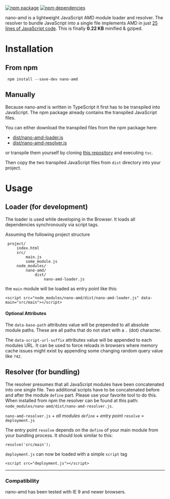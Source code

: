 [![npm package](https://img.shields.io/npm/v/nano-amd.svg?style=flat-square)](https://www.npmjs.org/package/nano-amd)
[![npm dependencies](https://img.shields.io/badge/dependencies-none-brightgreen.svg?style=flat-square)](https://github.com/gdelmas/nano-amd/blob/master/package.json)

nano-amd is a lightweight JavaScript AMD module loader and resolver. The resolver to bundle JavaScript into a single file implements AMD in just [25 lines of JavaScript code](https://unpkg.com/nano-amd/dist/nano-amd-resolver.js). This is finally **0.22 KB** minified & gziped.

# Installation
## From npm

     npm install --save-dev nano-amd
     
## Manually

Because nano-amd is written in TypeScript it first has to be transpiled into JavaScript. The npm package already contains the transpiled JavaScript files. 

You can either download the transpiled files from the npm package here:

- [dist/nano-amd-loader.js](https://unpkg.com/nano-amd/dist/nano-amd-loader.js)
- [dist/nano-amd-resolver.js](https://unpkg.com/nano-amd/dist/nano-amd-resolver.js)

or transpile them yourself by cloning [this repository](https://github.com/gdelmas/nano-amd) and executing `tsc`. 

Then copy the two transpiled JavaScript files from `dist` directory into your project.

# Usage

## Loader (for development)
The loader is used while developing in the Browser. It loads all dependencies synchronously via script tags.

Assuming the following project structure

     project/
         index.html
         src/
             main.js
             some_module.js
         node_modules/
             nano-amd/
                 dist/
                     nano-amd-loader.js
     
the `main` module will be loaded as entry point like this:

    <script src="node_modules/nano-amd/dist/nano-amd-loader.js" data-main="src/main"></script>
    
#### Optional Attributes

The `data-base-path` attributes value will be prepended to all absolute module paths. These are all paths that do not start with a `.` (dot) character.

The `data-script-url-suffix` attributes value will be appended to each modules URL. It can be used to force reloads in browsers where memory cache issues might exist by appending some changing random query value like `?42`.


## Resolver (for bundling)
The resolver presumes that all JavaScript modules have been concatenated into one single file. Two additional scripts have to be concatenated before and after the module `define` part. Please use your favorite tool to do this. When installed from npm the resolver can be found at this path: `node_modules/nano-amd/dist/nano-amd-resolver.js`. 

`nano-amd-resolver.js` + *all modules `define`* + *entry point `resolve`* = `deployment.js`
  
The entry point `resolve` depends on the `define` of your main module from your bundling process. It should look similar to this:

    resolve('src/main');
    
`deployment.js` can now be loaded with a simple `script` tag

    <script src="deployment.js"></script>

---
   
### Compatibility
nano-amd has been tested with IE 9 and newer browsers.